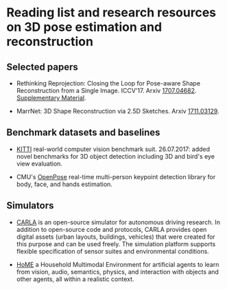 # Reading list and research resources on 3D pose estimation and reconstruction 

## Selected papers

* Rethinking Reprojection: Closing the Loop for Pose-aware Shape Reconstruction from a Single Image. ICCV'17. Arxiv [1707.04682](https://arxiv.org/abs/1707.04682 "PDF"). [Supplementary Material](http://www.hamedkiani.com/uploads/5/1/8/8/51882963/rr_sup.pdf "PDF").

* MarrNet: 3D Shape Reconstruction via 2.5D Sketches. Arxiv [1711.03129](https://arxiv.org/abs/1711.03129 "PDF").

## Benchmark datasets and baselines

* [KITTI](http://www.cvlibs.net/datasets/kitti/eval_object.php?obj_benchmark=3d) real-world computer vision benchmark suit. 26.07.2017: added novel benchmarks for 3D object detection including 3D and bird's eye view evaluation.

* CMU's [OpenPose](https://github.com/CMU-Perceptual-Computing-Lab/openpose) real-time multi-person keypoint detection library for body, face, and hands estimation.

## Simulators

* [CARLA](http://www.carla.org/) is an open-source simulator for autonomous driving research. In addition to open-source code and protocols, CARLA provides open digital assets (urban layouts, buildings, vehicles) that were created for this purpose and can be used freely. The simulation platform supports flexible specification of sensor suites and environmental conditions.

* [HoME](https://home-platform.github.io) a Household Multimodal Environment for artificial agents to learn from vision, audio, semantics, physics, and interaction with objects and other agents, all within a realistic context.


